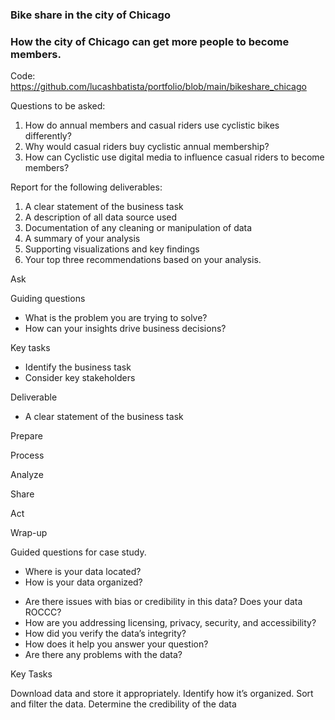 ### Bike share in the city of Chicago

### How the city of Chicago can get more people to become members.

Code: https://github.com/lucashbatista/portfolio/blob/main/bikeshare_chicago

 Questions to be asked:
1. How do annual members and casual riders use cyclistic bikes differently?
2. Why would casual riders buy cyclistic annual membership?
3. How can Cyclistic use digital media to influence casual riders to become members?

Report for the following deliverables:

1. A clear statement of the business task 
2. A description of all data source used
3. Documentation of any cleaning or manipulation of data 
4. A summary of your analysis 
5. Supporting visualizations and key findings 
6. Your top three recommendations based on your analysis.




Ask

Guiding questions 

- What is the problem you are trying to solve?
- How can your insights drive business decisions?

Key tasks 

- Identify the business task 
- Consider key stakeholders

Deliverable

- A clear statement of the business task 


Prepare




Process



Analyze


Share 


Act 


Wrap-up









Guided questions for case study.

- Where is your data located?
- How is your data organized?
* Are there issues with bias or credibility in this data? Does your data ROCCC?
* How are you addressing licensing, privacy, security, and accessibility? 
* How did you verify the data’s integrity? 
* How does it help you answer your question? 
* Are there any problems with the data?


Key Tasks 


Download data and store it appropriately.
Identify how it’s organized. 
Sort and filter the data. 
Determine the credibility of the data
